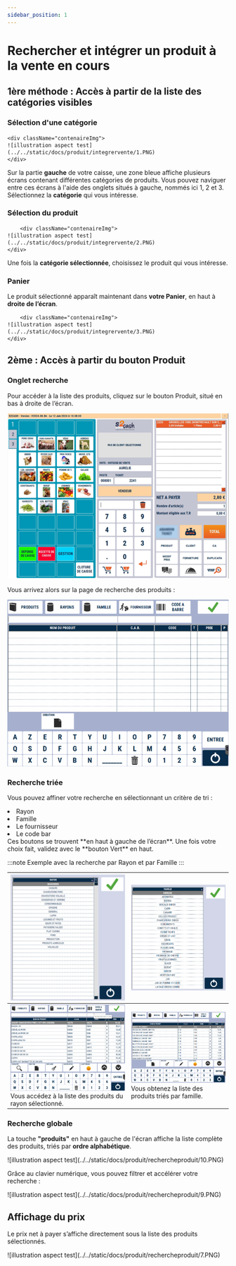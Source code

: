 ```yaml
---
sidebar_position: 1
---
```


# Rechercher et intégrer un produit à la vente en cours

## 1ère méthode : Accès à partir de la liste des catégories visibles

### Sélection d'une catégorie


    <div className="contenaireImg">
    ![illustration aspect test](../../static/docs/produit/integrervente/1.PNG)
    </div>


Sur la partie **gauche** de votre caisse, une zone bleue affiche plusieurs écrans contenant différentes catégories de produits. Vous pouvez naviguer entre ces écrans à l'aide des onglets situés à gauche, nommés ici 1, 2 et 3. Sélectionnez la **catégorie** qui vous intéresse.

### Sélection du produit


        <div className="contenaireImg">
    ![illustration aspect test](../../static/docs/produit/integrervente/2.PNG)
    </div>


Une fois la **catégorie sélectionnée**, choisissez le produit qui vous intéresse.

### Panier 

Le produit sélectionné apparaît maintenant dans **votre Panier**, en haut à **droite de l’écran**.

        <div className="contenaireImg">
    ![illustration aspect test](../../static/docs/produit/integrervente/3.PNG)
    </div>


## 2ème : Accès à partir du bouton Produit

### Onglet recherche

Pour accéder à la liste des produits, cliquez sur le bouton Produit, situé en bas à droite de l’écran.
    <div className="contenaireImg">
    ![illustration aspect test](../../static/docs/produit/integrervente/1.PNG)
    </div>

Vous arrivez alors sur la page de recherche des produits :
    <div className="contenaireImg">
    ![illustration aspect test](../../static/docs/produit/rechercheproduit/2.PNG)
    </div>


### Recherche triée  
Vous pouvez affiner votre recherche en sélectionnant un critère de tri :
<li>Rayon</li><li>Famille</li><li>Le fournisseur</li><li>Le code bar</li>
Ces  boutons se trouvent **en haut à gauche de l’écran**. Une fois votre choix fait, validez avec le **bouton Vert** en haut. 

:::note
Exemple avec la recherche par Rayon et par Famille
:::

|<div className="contenaireImg"> ![illustration aspect test](../../static/docs/produit/rechercheproduit/3.PNG) </div>| <div className="contenaireImg"> ![illustration aspect test](../../static/docs/produit/rechercheproduit/5.PNG) </div>|
|-----------|-----------|
|![illustration aspect test](../../static/docs/produit/rechercheproduit/4.PNG) Vous accédez à la liste des produits du rayon sélectionné.| ![illustration aspect test](../../static/docs/produit/rechercheproduit/8.PNG)  Vous obtenez la liste des produits triés par famille. |

### Recherche globale

La touche **"produits"** en haut à gauche de l'écran affiche la liste complète des produits, triés par **ordre alphabétique**.

<div className="contenaireImg">
    ![illustration aspect test](../../static/docs/produit/rechercheproduit/10.PNG)
</div>

Grâce au clavier numérique, vous pouvez filtrer et accélérer votre recherche :

<div className="contenaireImg">
    ![illustration aspect test](../../static/docs/produit/rechercheproduit/9.PNG)
</div>

## Affichage du prix

Le prix net à payer s’affiche directement sous la liste des produits sélectionnés.

<div className="contenaireImg">
    ![illustration aspect test](../../static/docs/produit/rechercheproduit/7.PNG)
</div>
